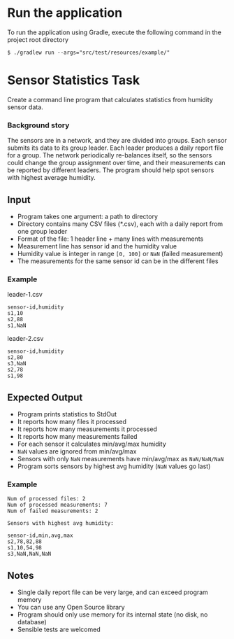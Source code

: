 # Run the application

To run the application using Gradle, execute the following command in the project root directory
```
$ ./gradlew run --args="src/test/resources/example/"
```

# Sensor Statistics Task

Create a command line program that calculates statistics from humidity sensor data.

### Background story
The sensors are in a network, and they are divided into groups. Each sensor submits its data to its group leader. Each leader produces
a daily report file for a group. The network periodically re-balances itself, so the sensors could change the group assignment over time, and their measurements can be reported by different leaders.
The program should help spot sensors with highest average humidity.

## Input

- Program takes one argument: a path to directory
- Directory contains many CSV files (*.csv), each with a daily report from one group leader
- Format of the file: 1 header line + many lines with measurements
- Measurement line has sensor id and the humidity value
- Humidity value is integer in range `[0, 100]` or `NaN` (failed measurement)
- The measurements for the same sensor id can be in the different files

### Example

leader-1.csv
```
sensor-id,humidity
s1,10
s2,88
s1,NaN
```

leader-2.csv
```
sensor-id,humidity
s2,80
s3,NaN
s2,78
s1,98
```

## Expected Output

- Program prints statistics to StdOut
- It reports how many files it processed
- It reports how many measurements it processed
- It reports how many measurements failed
- For each sensor it calculates min/avg/max humidity
- `NaN` values are ignored from min/avg/max
- Sensors with only `NaN` measurements have min/avg/max as `NaN/NaN/NaN`
- Program sorts sensors by highest avg humidity (`NaN` values go last)

### Example

```
Num of processed files: 2
Num of processed measurements: 7
Num of failed measurements: 2

Sensors with highest avg humidity:

sensor-id,min,avg,max
s2,78,82,88
s1,10,54,98
s3,NaN,NaN,NaN
```

## Notes

- Single daily report file can be very large, and can exceed program memory
- You can use any Open Source library
- Program should only use memory for its internal state (no disk, no database)
- Sensible tests are welcomed